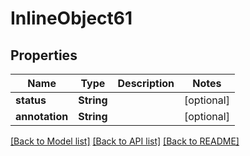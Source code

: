 # InlineObject61

## Properties
Name | Type | Description | Notes
------------ | ------------- | ------------- | -------------
**status** | **String** |  | [optional] 
**annotation** | **String** |  | [optional] 

[[Back to Model list]](../README.md#documentation-for-models) [[Back to API list]](../README.md#documentation-for-api-endpoints) [[Back to README]](../README.md)


